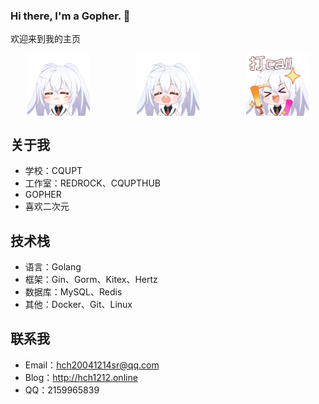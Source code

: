 ### Hi there, I'm a Gopher. 👋 

欢迎来到我的主页 

<div style="display: flex; justify-content: space-around; gap: 20px;">
    <img src="./images/aila1.gif" width="100" style="margin: 0 20px;">
    <img src="./images/aila2.gif" width="100" style="margin: 0 20px;">
    <img src="./images/aila3.gif" width="100" style="margin: 0 20px;">
</div>

## 关于我
- 学校：CQUPT
- 工作室：REDROCK、CQUPTHUB
- GOPHER
- 喜欢二次元

## 技术栈
- 语言：Golang
- 框架：Gin、Gorm、Kitex、Hertz
- 数据库：MySQL、Redis
- 其他：Docker、Git、Linux

## 联系我
- Email：<hch20041214sr@qq.com>
- Blog：<http://hch1212.online>
- QQ：2159965839
